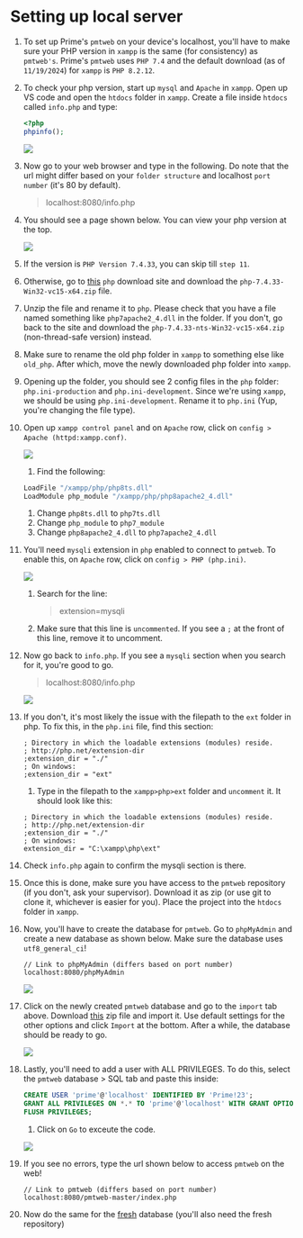 # Setting up local server
1. To set up Prime's `pmtweb` on your device's localhost, you'll have to make sure your PHP version in `xampp` is the same (for consistency) as `pmtweb's`. Prime's `pmtweb` uses `PHP 7.4` and the default download (as of `11/19/2024`) for `xampp` is `PHP 8.2.12`. 

1. To check your php version, start up `mysql` and `Apache` in `xampp`. Open up VS code and open the `htdocs` folder in `xampp`. Create a file inside `htdocs` called `info.php` and type:
    ```php
    <?php
    phpinfo();
    ```

    ![](./images/create-info.png)

1. Now go to your web browser and type in the following. Do note that the url might differ based on your `folder structure` and localhost `port number` (it's 80 by default).
    >localhost:8080/info.php

1. You should see a page shown below. You can view your php version at the top.

    ![](./images/php-info.PNG)

1. If the version is `PHP Version 7.4.33`, you can skip till `step 11`.

1. Otherwise, go to [this](https://windows.php.net/downloads/releases/archives/) `php` download site and download the `php-7.4.33-Win32-vc15-x64.zip` file.

1. Unzip the file and rename it to `php`. Please check that you have a file named something like `php7apache2_4.dll` in the folder. If you don't, go back to the site and download the `php-7.4.33-nts-Win32-vc15-x64.zip` (non-thread-safe version) instead.

1. Make sure to rename the old php folder in `xampp` to something else like `old_php`. After which, move the newly downloaded php folder into `xampp`. 

1. Opening up the folder, you should see 2 config files in the `php` folder: `php.ini-production` and `php.ini-development`. Since we're using `xampp`, we should be using `php.ini-development`. Rename it to `php.ini` (Yup, you're changing the file type).

1. Open up `xampp control panel` and on `Apache` row, click on `config > Apache (httpd:xampp.conf)`.

    ![](./images/apache-xampp-config.png)

    1. Find the following:
    ```php
    LoadFile "/xampp/php/php8ts.dll"
    LoadModule php_module "/xampp/php/php8apache2_4.dll"
    ```
    1. Change `php8ts.dll` to `php7ts.dll`
    1. Change `php_module` to `php7_module`
    1. Change `php8apache2_4.dll` to `php7apache2_4.dll`

1. You'll need `mysqli` extension in `php` enabled to connect to `pmtweb`. To enable this, on `Apache` row, click on `config > PHP (php.ini)`. 

    ![](./images/apache-php-config.png)

    1. Search for the line:
        >extension=mysqli
    1. Make sure that this line is `uncommented`. If you see a `;` at the front of this line, remove it to uncomment.

1. Now go back to `info.php`. If you see a `mysqli` section when you search for it, you're good to go.
    >localhost:8080/info.php

    ![](./images/mysqli-section.png)

1. If you don't, it's most likely the issue with the filepath to the `ext` folder in php. To fix this, in the `php.ini` file, find this section:
    ```
    ; Directory in which the loadable extensions (modules) reside.
    ; http://php.net/extension-dir
    ;extension_dir = "./"
    ; On windows:
    ;extension_dir = "ext"
    ```
    1. Type in the filepath to the `xampp>php>ext` folder and `uncomment` it. It should look like this:
    ```
    ; Directory in which the loadable extensions (modules) reside.
    ; http://php.net/extension-dir
    ;extension_dir = "./"
    ; On windows:
    extension_dir = "C:\xampp\php\ext"
    ```

1. Check `info.php` again to confirm the mysqli section is there.

1. Once this is done, make sure you have access to the `pmtweb` repository (if you don't, ask your supervisor). Download it as zip (or use git to clone it, whichever is easier for you). Place the project into the `htdocs` folder in `xampp`.

1. Now, you'll have to create the database for `pmtweb`. Go to `phpMyAdmin` and create a new database as shown below. Make sure the database uses `utf8_general_ci`!
    ```
    // Link to phpMyAdmin (differs based on port number)
    localhost:8080/phpMyAdmin
    ```

    ![](./images/create-pmtweb-database.png)

1. Click on the newly created `pmtweb` database and go to the `import` tab above. Download [this](./others/pmtweb.sql.zip) zip file and import it. Use default settings for the other options and click `Import` at the bottom. After a while, the database should be ready to go.

    ![](./images/import-db.png)

1. Lastly, you'll need to add a user with ALL PRIVILEGES. To do this, select the `pmtweb` database > SQL tab and paste this inside:
    ```sql
    CREATE USER 'prime'@'localhost' IDENTIFIED BY 'Prime!23';
    GRANT ALL PRIVILEGES ON *.* TO 'prime'@'localhost' WITH GRANT OPTION;
    FLUSH PRIVILEGES;
    ```
    1. Click on `Go` to exceute the code.

    ![](./images/create-user.png)

1. If you see no errors, type the url shown below to access `pmtweb` on the web!
    ```
    // Link to pmtweb (differs based on port number)
    localhost:8080/pmtweb-master/index.php
    ```

1. Now do the same for the [fresh](./others/fresh.sql.zip) database (you'll also need the fresh repository)